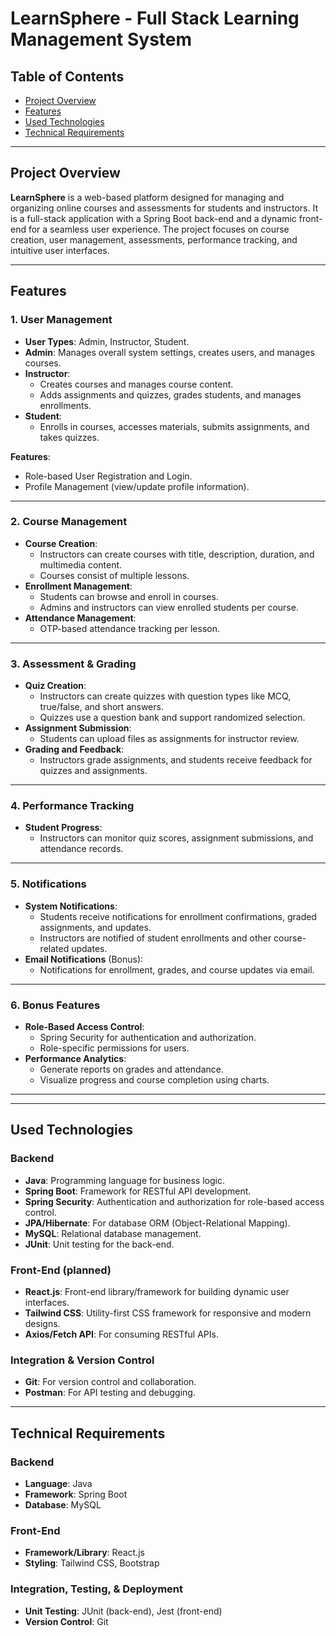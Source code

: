 # LearnSphere - Full Stack Learning Management System

## Table of Contents
- [Project Overview](#project-overview)
- [Features ](#Features )
- [Used Technologies](#used-technologies)
- [Technical Requirements](#technical-requirements)


---

## Project Overview

**LearnSphere** is a web-based platform designed for managing and organizing online courses and assessments for students and instructors. It is a full-stack application with a Spring Boot back-end and a dynamic front-end for a seamless user experience. The project focuses on course creation, user management, assessments, performance tracking, and intuitive user interfaces.

---


## Features  

### 1. User Management  
- **User Types**: Admin, Instructor, Student.  
- **Admin**: Manages overall system settings, creates users, and manages courses.  
- **Instructor**:  
  - Creates courses and manages course content.  
  - Adds assignments and quizzes, grades students, and manages enrollments.  
- **Student**:  
  - Enrolls in courses, accesses materials, submits assignments, and takes quizzes.  

**Features**:  
- Role-based User Registration and Login.  
- Profile Management (view/update profile information).  

---

### 2. Course Management  
- **Course Creation**:  
  - Instructors can create courses with title, description, duration, and multimedia content.  
  - Courses consist of multiple lessons.  
- **Enrollment Management**:  
  - Students can browse and enroll in courses.  
  - Admins and instructors can view enrolled students per course.  
- **Attendance Management**:  
  - OTP-based attendance tracking per lesson.  

---

### 3. Assessment & Grading  
- **Quiz Creation**:  
  - Instructors can create quizzes with question types like MCQ, true/false, and short answers.  
  - Quizzes use a question bank and support randomized selection.  
- **Assignment Submission**:  
  - Students can upload files as assignments for instructor review.  
- **Grading and Feedback**:  
  - Instructors grade assignments, and students receive feedback for quizzes and assignments.  

---

### 4. Performance Tracking  
- **Student Progress**:  
  - Instructors can monitor quiz scores, assignment submissions, and attendance records.  

---

### 5. Notifications  
- **System Notifications**:  
  - Students receive notifications for enrollment confirmations, graded assignments, and updates.  
  - Instructors are notified of student enrollments and other course-related updates.  
- **Email Notifications** (Bonus):  
  - Notifications for enrollment, grades, and course updates via email.  

---

### 6. Bonus Features  
- **Role-Based Access Control**:  
  - Spring Security for authentication and authorization.  
  - Role-specific permissions for users.  
- **Performance Analytics**:  
  - Generate reports on grades and attendance.  
  - Visualize progress and course completion using charts.  

---

---

## Used Technologies

### Backend
- **Java**: Programming language for business logic.
- **Spring Boot**: Framework for RESTful API development.
- **Spring Security**: Authentication and authorization for role-based access control.
- **JPA/Hibernate**: For database ORM (Object-Relational Mapping).
- **MySQL**: Relational database management.
- **JUnit**: Unit testing for the back-end.

### Front-End (planned)
- **React.js**: Front-end library/framework for building dynamic user interfaces.
- **Tailwind CSS**: Utility-first CSS framework for responsive and modern designs.
- **Axios/Fetch API**: For consuming RESTful APIs.

### Integration & Version Control
- **Git**: For version control and collaboration.
- **Postman**: For API testing and debugging.

---

## Technical Requirements

### Backend
- **Language**: Java
- **Framework**: Spring Boot
- **Database**: MySQL

### Front-End
- **Framework/Library**: React.js
- **Styling**: Tailwind CSS, Bootstrap

### Integration, Testing, & Deployment
- **Unit Testing**: JUnit (back-end), Jest (front-end)
- **Version Control**: Git





